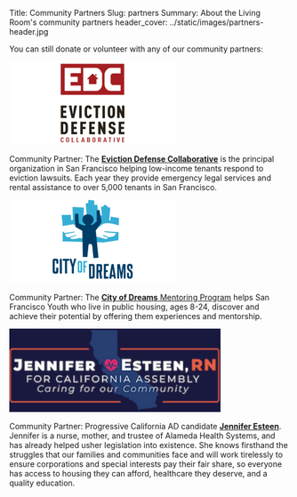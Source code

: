 Title: Community Partners
Slug: partners
Summary: About the Living Room's community partners
header_cover: ../static/images/partners-header.jpg

You can still donate or volunteer with any of our community partners:

<img src="../static/images/edc-logo.png" alt="Eviction Defense Fund Logo" height="150"/>

Community Partner: The **[Eviction Defense Collaborative](https://evictiondefense.org/)** is the principal organization in San Francisco helping low-income tenants respond to eviction lawsuits. Each year they provide emergency legal services and rental assistance to over 5,000 tenants in San Francisco.

<img src="../static/images/cod-logo.png" alt="City of Dreams Logo" height="150"/>

Community Partner: The [**City of Dreams** Mentoring Program](https://www.cityofdreams.org/) helps San Francisco Youth who live in public housing, ages 8-24, discover and achieve their potential by offering them experiences and mentorship.

<img src="../static/images/esteen4ca-logo.png" alt="Jennifer Esteen Logo" height="150"/>

Community Partner: Progressive California AD candidate **[Jennifer Esteen](https://www.jenniferesteen.com/)**. Jennifer is a nurse, mother, and trustee of Alameda Health Systems, and has already helped usher legislation into existence. She knows firsthand the struggles that our families and communities face and will work tirelessly to ensure corporations and special interests pay their fair share, so everyone has access to housing they can afford, healthcare they deserve, and a quality education.

